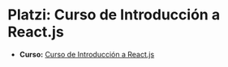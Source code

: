 # Platzi: Curso de Introducción a React.js
- **Curso:** [Curso de Introducción a React.js](https://platzi.com/cursos/react/)
